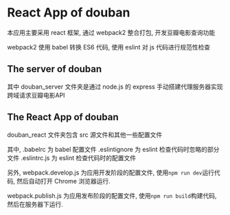 # React App of douban
本应用主要采用 react 框架, 通过 webpack2 整合打包, 开发豆瓣电影查询功能

webpack2 使用 babel 转换 ES6 代码, 使用 eslint 对 js 代码进行规范性检查
## The server of douban
其中 douban_server 文件夹是通过 node.js 的 express 手动搭建代理服务器实现跨域请求豆瓣电影API
## The React App of douban
douban_react 文件夹包含 src 源文件和其他一些配置文件

其中, .babelrc 为 babel 配置文件
.eslintignore 为 eslint 检查代码时忽略的部分文件
.eslintrc.js 为 eslint 检查代码时的配置文件

另外, webpack.develop.js 为应用开发阶段的配置文件, 使用`npm run dev`运行代码, 然后自动打开 Chrome 浏览器运行.

webpack.publish.js 为应用发布阶段的配置文件, 使用`npm run build`构建代码, 然后在服务器下运行.